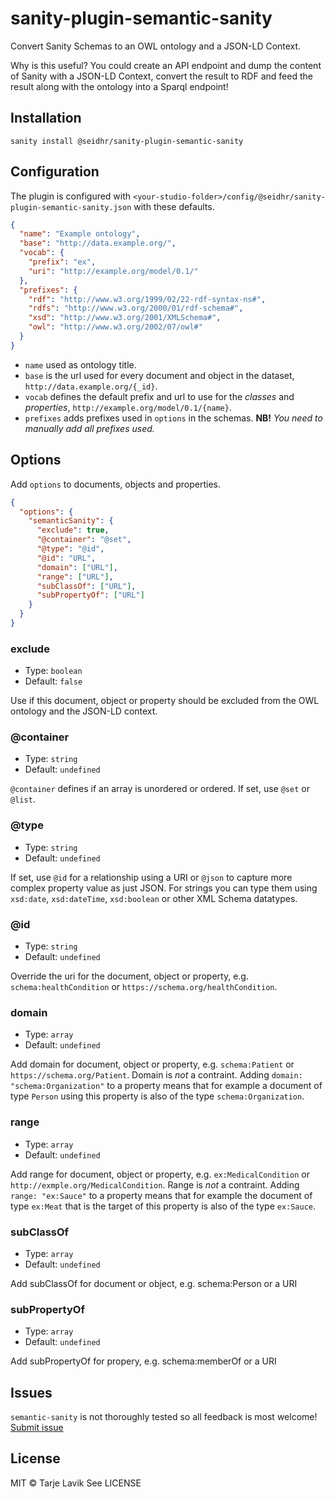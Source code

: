 # sanity-plugin-semantic-sanity

Convert Sanity Schemas to an OWL ontology and a JSON-LD Context. 

Why is this useful? You could create an API endpoint and dump the content of Sanity with a JSON-LD Context, convert the result to RDF and feed the result along with the ontology into a Sparql endpoint! 

## Installation

```
sanity install @seidhr/sanity-plugin-semantic-sanity
```

## Configuration

The plugin is configured with `<your-studio-folder>/config/@seidhr/sanity-plugin-semantic-sanity.json` with these defaults.

```json
{
  "name": "Example ontology",
  "base": "http://data.example.org/",
  "vocab": {
    "prefix": "ex",
    "uri": "http://example.org/model/0.1/"
  },
  "prefixes": {
    "rdf": "http://www.w3.org/1999/02/22-rdf-syntax-ns#",
    "rdfs": "http://www.w3.org/2000/01/rdf-schema#",
    "xsd": "http://www.w3.org/2001/XMLSchema#",
    "owl": "http://www.w3.org/2002/07/owl#"
  }
}
```

* `name` used as ontology title.
* `base` is the url used for every document and object in the dataset, `http://data.example.org/{_id}`.
* `vocab` defines the default prefix and url to use for the *classes* and *properties*, `http://example.org/model/0.1/{name}`.
* `prefixes` adds prefixes used in `options` in the schemas. **NB!** *You need to manually add all prefixes used.*

## Options

Add `options` to documents, objects and properties. 

```json
{
  "options": {
    "semanticSanity": {
      "exclude": true,
      "@container": "@set",
      "@type": "@id",
      "@id": "URL",
      "domain": ["URL"],
      "range": ["URL"],
      "subClassOf": ["URL"],
      "subPropertyOf": ["URL"]
    }
  }
}
```

### exclude

* Type: `boolean`
* Default: `false`

Use if this document, object or property should be excluded from the OWL ontology and the JSON-LD context.

### @container

* Type: `string`
* Default: `undefined`

`@container` defines if an array is unordered or ordered. If set, use `@set` or `@list`.

### @type

* Type: `string`
* Default: `undefined`

If set, use `@id` for a relationship using a URI or `@json` to capture more complex property value as just JSON. For strings you can type them using `xsd:date`, `xsd:dateTime`, `xsd:boolean` or other XML Schema datatypes.

### @id

* Type: `string`
* Default: `undefined`

Override the uri for the document, object or property, e.g. `schema:healthCondition` or `https://schema.org/healthCondition`.

### domain

* Type: `array`
* Default: `undefined`

Add domain for document, object or property, e.g. `schema:Patient` or `https://schema.org/Patient`. Domain is *not* a contraint. Adding `domain: "schema:Organization"` to a property means that for example a document of type `Person` using this property is also of the type `schema:Organization`.

### range

* Type: `array`
* Default: `undefined`

Add range for document, object or property, e.g. `ex:MedicalCondition` or `http://exmple.org/MedicalCondition`. Range is *not* a contraint. Adding `range: "ex:Sauce"` to a property means that for example the document of type `ex:Meat` that is the target of this property is also of the type `ex:Sauce`.

### subClassOf

* Type: `array`
* Default: `undefined`

Add subClassOf for document or object, e.g. schema:Person or a URI

### subPropertyOf

* Type: `array`
* Default: `undefined`

Add subPropertyOf for propery, e.g. schema:memberOf or a URI

## Issues

`semantic-sanity` is not thoroughly tested so all feedback is most welcome! [Submit issue](https://github.com/seidhr/muna/issues)

## License

MIT © Tarje Lavik
See LICENSE
